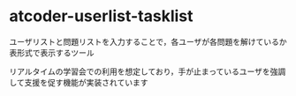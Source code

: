 # atcoder-userlist-tasklist

ユーザリストと問題リストを入力することで，各ユーザが各問題を解けているか表形式で表示するツール

リアルタイムの学習会での利用を想定しており，手が止まっているユーザを強調して支援を促す機能が実装されています
